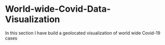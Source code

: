 # World-wide-Covid-Data-Visualization

In this section I have build a geolocated visualization of world wide Covid-19 cases
